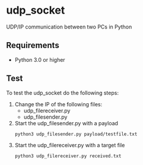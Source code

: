 # udp_socket
UDP/IP communication between two PCs in Python

## Requirements
* Python 3.0 or higher

## Test
To test the udp_socket do the following steps:

1. Change the IP of the following files:
	* udp_filereceiver.py
	* udp_filesender.py
2. Start the udp_filesender.py with a payload
	```bash
	python3 udp_filesender.py payload/testfile.txt
	```
3. Start the udp_filereceiver.py with a target file
	```bash
	python3 udp_filereceiver.py received.txt
	```

